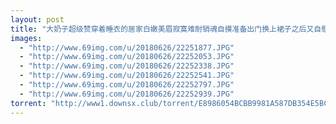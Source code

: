 ```yaml
---
layout: post
title: "大奶子超级赞穿着睡衣的居家白嫩美眉寂寞难耐销魂自摸准备出门换上裙子之后又自慰爽了一下720P高清"
images:
  - "http://www.69img.com/u/20180626/22251877.JPG"
  - "http://www.69img.com/u/20180626/22252053.JPG"
  - "http://www.69img.com/u/20180626/22252338.JPG"
  - "http://www.69img.com/u/20180626/22252541.JPG"
  - "http://www.69img.com/u/20180626/22252797.JPG"
  - "http://www.69img.com/u/20180626/22252939.JPG"
torrent: "http://www1.downsx.club/torrent/E8986054BCBB9981A587DB354E5BCC2B513D4A13"
---
```

